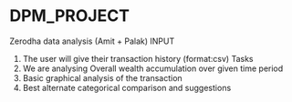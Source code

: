# DPM_PROJECT
Zerodha data analysis (Amit + Palak)
INPUT 
1. The user will give their transaction history (format:csv)
Tasks 
1. We are analysing Overall wealth accumulation over given time period 
2. Basic graphical analysis of the transaction 
3. Best alternate categorical comparison and suggestions

